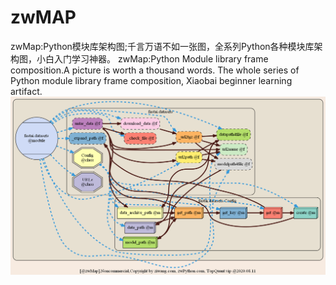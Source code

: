 # zwMAP
zwMap:Python模块库架构图;千言万语不如一张图，全系列Python各种模块库架构图，小白入门学习神器。 zwMap:Python Module library frame composition.A picture is worth a thousand words. The whole series of Python module library frame composition, Xiaobai beginner learning artifact.
![Alt text](fastai_datasets.png)
